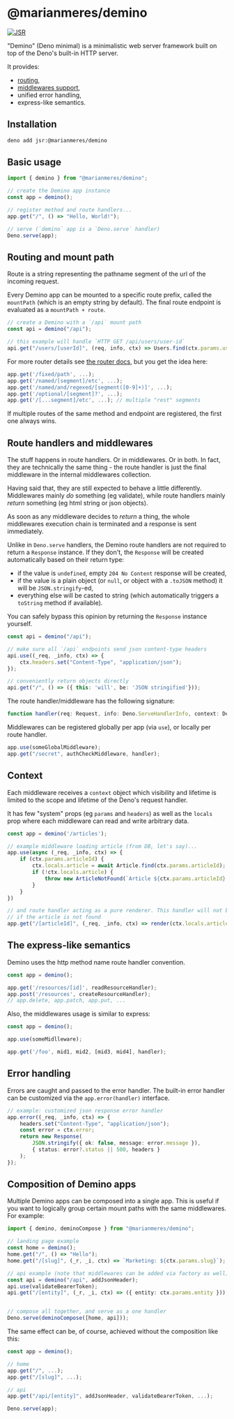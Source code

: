 # @marianmeres/demino

[![JSR](https://jsr.io/badges/@marianmeres/demino)](https://jsr.io/@marianmeres/demino)

"Demino" (Deno minimal) is a minimalistic web server framework built on top of the 
Deno's built-in HTTP server. 

It provides:

- [routing](https://github.com/marianmeres/simple-router), 
- [middlewares support](https://github.com/marianmeres/midware),
- unified error handling,
- express-like semantics.

## Installation

```sh
deno add jsr:@marianmeres/demino
```

## Basic usage

```ts
import { demino } from "@marianmeres/demino";

// create the Demino app instance
const app = demino();

// register method and route handlers...
app.get("/", () => "Hello, World!");

// serve (`demino` app is a `Deno.serve` handler)
Deno.serve(app);
```

## Routing and mount path

Route is a string representing the pathname segment of the url of the incoming request.

Every Demino app can be mounted to a specific route prefix, called the `mountPath` (which is an empty string by default). The final route endpoint is evaluated as a `mountPath + route`.

```typescript
// create a Demino with a `/api` mount path
const api = demino("/api");

// this example will handle `HTTP GET /api/users/user-id`
api.get("/users/[userId]", (req, info, ctx) => Users.find(ctx.params.userId));
```

For more router details see [the router docs](https://github.com/marianmeres/simple-router), but you get the idea here:

```typescript
app.get('/fixed/path', ...);
app.get('/named/[segment]/etc', ...);
app.get('/named/and/regexed/[segment([0-9]+)]', ...);
app.get('/optional/[segment]?', ...);
app.get('/[...segment]/etc', ...); // multiple "rest" segments
```

If multiple routes of the same method and endpoint are registered, the first one
always wins.

## Route handlers and middlewares

The stuff happens in route handlers. Or in middlewares. Or in both. In fact, 
they are technically the same thing - the route handler is just the final middleware in the internal middlewares collection.

Having said that, they are still expected to behave a little differently. Middlewares 
mainly _do_ something (eg validate), while route handlers mainly _return_ something (eg html string or json objects).

As soon as any middleware decides to _return_ a thing, the whole middlewares 
execution chain is terminated and a response is sent immediately.

Unlike in `Deno.serve` handlers, the Demino route handlers are not required to return
a `Response` instance. If they don't, the `Response` will be created automatically 
based on their return type:

- if the value is `undefined`, empty `204 No Content` response will be created,
- if the value is a plain object (or `null`, or object with a `.toJSON` method) it will be `JSON.stringify`-ed,
- everything else will be casted to string (which automatically triggers a `toString` method if available).

You can safely bypass this opinion by returning the `Response` instance
yourself.

```typescript
const api = demino("/api");

// make sure all `/api` endpoints send json content-type headers
api.use((_req, _info, ctx) => {
    ctx.headers.set("Content-Type", "application/json");
});

// conveniently return objects directly
api.get("/", () => ({ this: 'will', be: 'JSON stringified'}));
```

The route handler/middleware has the following signature:
```typescript
function handler(req: Request, info: Deno.ServeHandlerInfo, context: DeminoContext): any;
```

Middlewares can be registered globally per app (via `use`), or locally per route handler.

```typescript
app.use(someGlobalMiddleware);
app.get("/secret", authCheckMiddleware, handler);
```


## Context

Each middleware receives a `context` object which visibility and lifetime is limited to the scope and lifetime of the Deno's request handler. 

It has few "system" props (eg `params` and `headers`) as well as the `locals` prop where each middleware can read and write arbitrary data.

```typescript
const app = demino('/articles');

// example middleware loading article (from DB, let's say)...
app.use(async (_req, _info, ctx) => {
    if (ctx.params.articleId) {
        ctx.locals.article = await Article.find(ctx.params.articleId);
        if (!ctx.locals.article) {
            throw new ArticleNotFound(`Article ${ctx.params.articleId} not found`);
        }
    }
})

// and route handler acting as a pure renderer. This handler will not be reached
// if the article is not found
app.get("/[articleId]", (_req, _info, ctx) => render(ctx.locals.article));
```

## The express-like semantics

Demino uses the http method name route handler convention. 

```typescript
const app = demino();

app.get('/resources/[id]', readResourceHandler);
app.post('/resources', createResourceHandler);
// app.delete, app.patch, app.put, ...
```

Also, the middlewares usage is similar to express:

```typescript
const app = demino();

app.use(someMidlleware);

app.get('/foo', mid1, mid2, [mid3, mid4], handler);
```

## Error handling

Errors are caught and passed to the error handler. The built-in error handler can be customized via the `app.error(handler)` interface.

```typescript
// example: customized json response error handler 
app.error((_req, _info, ctx) => {
    headers.set("Content-Type", "application/json");
    const error = ctx.error;
    return new Response(
        JSON.stringify({ ok: false, message: error.message }),
        { status: error?.status || 500, headers }
    );
});
```

## Composition of Demino apps

Multiple Demino apps can be composed into a single app. 
This is useful if you want to logically group certain mount paths with the same middlewares. For example:

```typescript
import { demino, deminoCompose } from "@marianmeres/demino";

// landing page example
const home = demino();
home.get("/", () => "Hello");
home.get("/[slug]", (_r, _i, ctx) => `Marketing: ${ctx.params.slug}`);

// api example (note that middlewares can be added via factory as well)
const api = demino("/api", addJsonHeader);
api.use(validateBearerToken);
api.get("/[entity]", (_r, _i, ctx) => ({ entity: ctx.params.entity }));


// compose all together, and serve as a one handler
Deno.serve(deminoCompose([home, api]));
```

The same effect can be, of course, achieved without the composition like this:

```typescript
const app = demino();

// home
app.get("/", ...);
app.get("/[slug]", ...);

// api
app.get("/api/[entity]", addJsonHeader, validateBearerToken, ...);

Deno.serve(app);
```